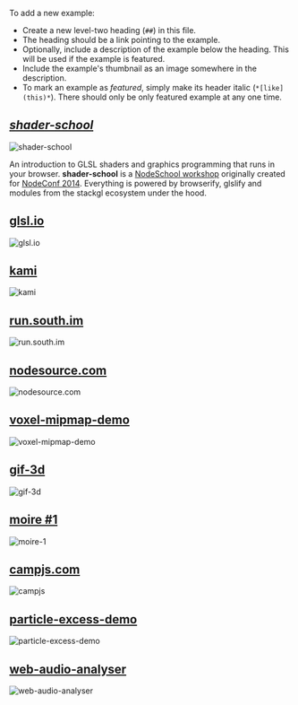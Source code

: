 To add a new example:

* Create a new level-two heading (`##`) in this file.
* The heading should be a link pointing to the example.
* Optionally, include a description of the example below the heading. This
  will be used if the example is featured.
* Include the example's thumbnail as an image somewhere in the description.
* To mark an example as *featured*, simply make its header italic (`*[like](this)*`).
  There should only be only featured example at any one time.

## *[shader-school](http://github.com/gl-modules/shader-school)*

![shader-school](http://imgur.com/hegi9dZ.png)

An introduction to GLSL shaders and graphics programming that runs in your
browser. **shader-school** is a [NodeSchool workshop](http://nodeschool.io/)
originally created for [NodeConf 2014](http://nodeconf.com/). Everything is
powered by browserify, glslify and modules from the stackgl ecosystem under
the hood.

## [glsl.io](http://glsl.io/)

![glsl.io](http://imgur.com/56SPiLL.png)

## [kami](https://github.com/mattdesl/kami)

![kami](http://imgur.com/j5W3Tuw.png)

## [run.south.im](http://run.south.im/)

![run.south.im](http://imgur.com/kZjW5QD.png)

## [nodesource.com](http://nodesource.com/)

![nodesource.com](http://imgur.com/tCKuJfx.png)

## [voxel-mipmap-demo](https://github.com/mikolalysenko/voxel-mipmap-demo/)

![voxel-mipmap-demo](http://imgur.com/9eUBmfB.png)

## [gif-3d](http://mikolalysenko.github.io/gif-3d/)

![gif-3d](http://imgur.com/gItopw0.jpg)

## [moire #1](http://hughsk.io/moire-1)

![moire-1](http://imgur.com/9tbJfnF.png)

## [campjs.com](http://campjs.com/)

![campjs](http://imgur.com/d47Vesp.png)

## [particle-excess-demo](https://github.com/hughsk/particle-excess-demo/)

![particle-excess-demo](http://imgur.com/YyrtLqM.png)

## [web-audio-analyser](https://github.com/hughsk/web-audio-analyser/)

![web-audio-analyser](http://imgur.com/xhPfMFP.png)
